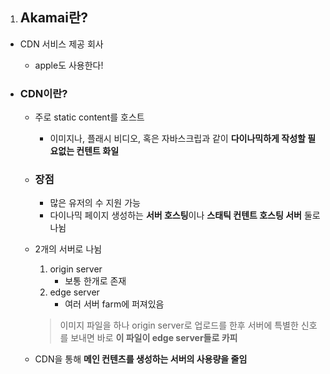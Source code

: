 1. ## Akamai란?

- CDN 서비스 제공 회사

  - apple도 사용한다!

- ### CDN이란?

  - 주로 static content를 호스트

    - 이미지나, 플래시 비디오, 혹은 자바스크립과 같이 **다이나믹하게 작성할 필요없는 컨텐트 화일**

  - ### 장점

    - 많은 유저의 수 지원 가능
    - 다이나믹 페이지 생성하는 **서버 호스팅**이나 **스태틱 컨텐트 호스팅 서버** 둘로 나뉨

  - 2개의 서버로 나뉨

    1. origin server
       - 보통 한개로 존재
    2. edge server
       - 여러 서버 farm에 퍼져있음

    > 이미지 파일을 하나 origin server로 업로드를 한후 서버에 특별한 신호를 보내면 바로 **이 파일이 edge server들로 카피**

  - CDN을 통해 **메인 컨텐츠를 생성하는 서버의 사용량을 줄임**